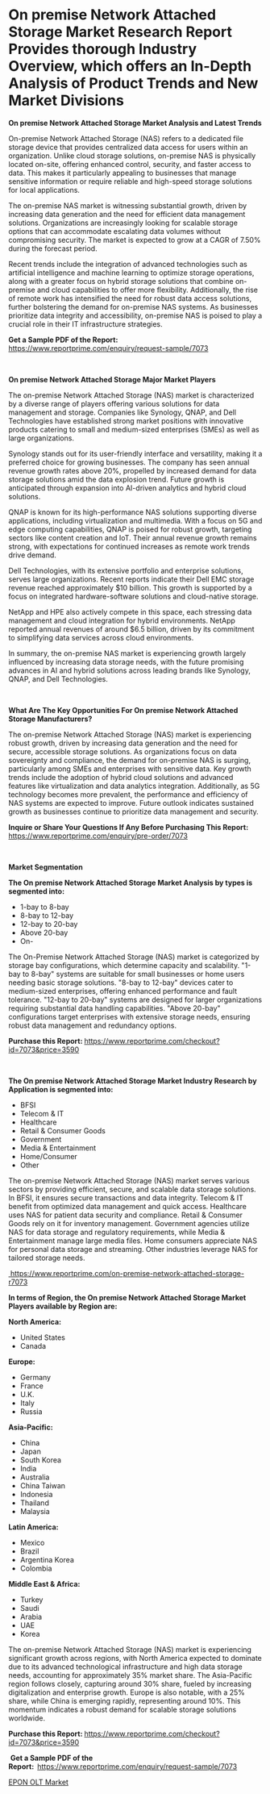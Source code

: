 <p><h1>On premise Network Attached Storage Market Research Report Provides thorough Industry Overview, which offers an In-Depth Analysis of Product Trends and New Market Divisions</h1></p><p><strong>On premise Network Attached Storage Market Analysis and Latest Trends</strong></p>
<p><p>On-premise Network Attached Storage (NAS) refers to a dedicated file storage device that provides centralized data access for users within an organization. Unlike cloud storage solutions, on-premise NAS is physically located on-site, offering enhanced control, security, and faster access to data. This makes it particularly appealing to businesses that manage sensitive information or require reliable and high-speed storage solutions for local applications.</p><p>The on-premise NAS market is witnessing substantial growth, driven by increasing data generation and the need for efficient data management solutions. Organizations are increasingly looking for scalable storage options that can accommodate escalating data volumes without compromising security. The market is expected to grow at a CAGR of 7.50% during the forecast period. </p><p>Recent trends include the integration of advanced technologies such as artificial intelligence and machine learning to optimize storage operations, along with a greater focus on hybrid storage solutions that combine on-premise and cloud capabilities to offer more flexibility. Additionally, the rise of remote work has intensified the need for robust data access solutions, further bolstering the demand for on-premise NAS systems. As businesses prioritize data integrity and accessibility, on-premise NAS is poised to play a crucial role in their IT infrastructure strategies.</p></p>
<p><strong>Get a Sample PDF of the Report:&nbsp;</strong> <a href="https://www.reportprime.com/enquiry/request-sample/7073?utm_campaign=2517&utm_medium=2&utm_source=Github&utm_content=ia&utm_term=19032025&utm_id=on-premise-network-attached-storage">https://www.reportprime.com/enquiry/request-sample/7073</a></p>
<p>&nbsp;</p>
<p><strong>On premise Network Attached Storage Major Market Players</strong></p>
<p><p>The on-premise Network Attached Storage (NAS) market is characterized by a diverse range of players offering various solutions for data management and storage. Companies like Synology, QNAP, and Dell Technologies have established strong market positions with innovative products catering to small and medium-sized enterprises (SMEs) as well as large organizations. </p><p>Synology stands out for its user-friendly interface and versatility, making it a preferred choice for growing businesses. The company has seen annual revenue growth rates above 20%, propelled by increased demand for data storage solutions amid the data explosion trend. Future growth is anticipated through expansion into AI-driven analytics and hybrid cloud solutions.</p><p>QNAP is known for its high-performance NAS solutions supporting diverse applications, including virtualization and multimedia. With a focus on 5G and edge computing capabilities, QNAP is poised for robust growth, targeting sectors like content creation and IoT. Their annual revenue growth remains strong, with expectations for continued increases as remote work trends drive demand.</p><p>Dell Technologies, with its extensive portfolio and enterprise solutions, serves large organizations. Recent reports indicate their Dell EMC storage revenue reached approximately $10 billion. This growth is supported by a focus on integrated hardware-software solutions and cloud-native storage.</p><p>NetApp and HPE also actively compete in this space, each stressing data management and cloud integration for hybrid environments. NetApp reported annual revenues of around $6.5 billion, driven by its commitment to simplifying data services across cloud environments.</p><p>In summary, the on-premise NAS market is experiencing growth largely influenced by increasing data storage needs, with the future promising advances in AI and hybrid solutions across leading brands like Synology, QNAP, and Dell Technologies.</p></p>
<p>&nbsp;</p>
<p><strong>What Are The Key Opportunities For On premise Network Attached Storage Manufacturers?</strong></p>
<p><p>The on-premise Network Attached Storage (NAS) market is experiencing robust growth, driven by increasing data generation and the need for secure, accessible storage solutions. As organizations focus on data sovereignty and compliance, the demand for on-premise NAS is surging, particularly among SMEs and enterprises with sensitive data. Key growth trends include the adoption of hybrid cloud solutions and advanced features like virtualization and data analytics integration. Additionally, as 5G technology becomes more prevalent, the performance and efficiency of NAS systems are expected to improve. Future outlook indicates sustained growth as businesses continue to prioritize data management and security.</p></p>
<p><strong>Inquire or Share Your Questions If Any Before Purchasing This Report:</strong> <a href="https://www.reportprime.com/enquiry/pre-order/7073?utm_campaign=2517&utm_medium=2&utm_source=Github&utm_content=ia&utm_term=19032025&utm_id=on-premise-network-attached-storage">https://www.reportprime.com/enquiry/pre-order/7073</a></p>
<p>&nbsp;</p>
<p><strong>Market Segmentation</strong></p>
<p><strong>The On premise Network Attached Storage Market Analysis by types is segmented into:</strong></p>
<p><ul><li>1-bay to 8-bay</li><li>8-bay to 12-bay</li><li>12-bay to 20-bay</li><li>Above 20-bay</li><li>On-</li></ul></p>
<p><p>The On-Premise Network Attached Storage (NAS) market is categorized by storage bay configurations, which determine capacity and scalability. "1-bay to 8-bay" systems are suitable for small businesses or home users needing basic storage solutions. "8-bay to 12-bay" devices cater to medium-sized enterprises, offering enhanced performance and fault tolerance. "12-bay to 20-bay" systems are designed for larger organizations requiring substantial data handling capabilities. "Above 20-bay" configurations target enterprises with extensive storage needs, ensuring robust data management and redundancy options.</p></p>
<p><strong>Purchase this Report:&nbsp;</strong><a href="https://www.reportprime.com/checkout?id=7073&price=3590&utm_campaign=2517&utm_medium=2&utm_source=Github&utm_content=ia&utm_term=19032025&utm_id=on-premise-network-attached-storage">https://www.reportprime.com/checkout?id=7073&price=3590</a></p>
<p>&nbsp;</p>
<p><strong>The On premise Network Attached Storage Market Industry Research by Application is segmented into:</strong></p>
<p><ul><li>BFSI</li><li>Telecom & IT</li><li>Healthcare</li><li>Retail & Consumer Goods</li><li>Government</li><li>Media & Entertainment</li><li>Home/Consumer</li><li>Other</li></ul></p>
<p><p>The on-premise Network Attached Storage (NAS) market serves various sectors by providing efficient, secure, and scalable data storage solutions. In BFSI, it ensures secure transactions and data integrity. Telecom & IT benefit from optimized data management and quick access. Healthcare uses NAS for patient data security and compliance. Retail & Consumer Goods rely on it for inventory management. Government agencies utilize NAS for data storage and regulatory requirements, while Media & Entertainment manage large media files. Home consumers appreciate NAS for personal data storage and streaming. Other industries leverage NAS for tailored storage needs.</p></p>
<p><a href="https://www.reportprime.com/on-premise-network-attached-storage-r7073?utm_campaign=2517&utm_medium=2&utm_source=Github&utm_content=ia&utm_term=19032025&utm_id=on-premise-network-attached-storage">&nbsp;https://www.reportprime.com/on-premise-network-attached-storage-r7073</a></p>
<p><strong>In terms of Region, the On premise Network Attached Storage Market Players available by Region are:</strong></p>
<p>
    <p> <strong> North America: </strong>
        <ul>
            <li>United States</li>
            <li>Canada</li>
        </ul>
        </p> 
    <p> <strong> Europe: </strong>
        <ul>
            <li>Germany</li>
            <li>France</li>
            <li>U.K.</li>
            <li>Italy</li>
            <li>Russia</li>
        </ul>
        </p> 
    <p> <strong> Asia-Pacific: </strong>
        <ul>
            <li>China</li>
            <li>Japan</li>
            <li>South Korea</li>
            <li>India</li>
            <li>Australia</li>
            <li>China Taiwan</li>
            <li>Indonesia</li>
            <li>Thailand</li>
            <li>Malaysia</li>
        </ul>
        </p> 
    <p> <strong> Latin America: </strong>
        <ul>
            <li>Mexico</li>
            <li>Brazil</li>
            <li>Argentina Korea</li>
            <li>Colombia</li>
        </ul>
        </p> 
    <p> <strong> Middle East & Africa: </strong>
        <ul>
            <li>Turkey</li>
            <li>Saudi</li>
            <li>Arabia</li>
            <li>UAE</li>
            <li>Korea</li>
        </ul>
    </p>
    </p>
<p><p>The on-premise Network Attached Storage (NAS) market is experiencing significant growth across regions, with North America expected to dominate due to its advanced technological infrastructure and high data storage needs, accounting for approximately 35% market share. The Asia-Pacific region follows closely, capturing around 30% share, fueled by increasing digitalization and enterprise growth. Europe is also notable, with a 25% share, while China is emerging rapidly, representing around 10%. This momentum indicates a robust demand for scalable storage solutions worldwide.</p></p>
<p><strong>Purchase this Report: </strong><a href="https://www.reportprime.com/checkout?id=7073&price=3590&utm_campaign=2517&utm_medium=2&utm_source=Github&utm_content=ia&utm_term=19032025&utm_id=on-premise-network-attached-storage">https://www.reportprime.com/checkout?id=7073&price=3590</a></p>
<p>&nbsp;<strong>Get a Sample PDF of the Report:&nbsp;&nbsp;</strong><a href="https://www.reportprime.com/enquiry/request-sample/7073?utm_campaign=2517&utm_medium=2&utm_source=Github&utm_content=ia&utm_term=19032025&utm_id=on-premise-network-attached-storage">https://www.reportprime.com/enquiry/request-sample/7073</a></p>
<p><strong></strong></p>
<p><p><a href="https://github.com/edacruz6/Market-Research-Report-List-1/blob/main/epon-olt-market.md?utm_campaign=2517&utm_medium=2&utm_source=Github&utm_content=ia&utm_term=19032025&utm_id=on-premise-network-attached-storage">EPON OLT Market</a></p></p>